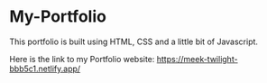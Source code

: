 # My-Portfolio
This portfolio is built using HTML, CSS and a little bit of Javascript.

Here is the link to my Portfolio website:
https://meek-twilight-bbb5c1.netlify.app/
